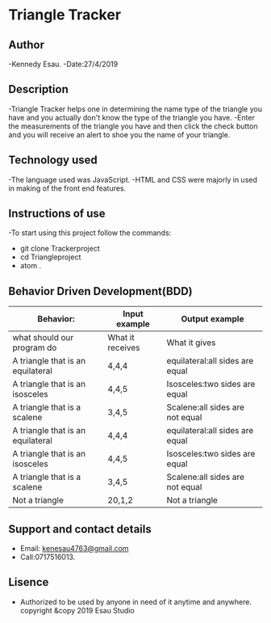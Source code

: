 #  Triangle Tracker

##  Author
-Kennedy Esau.
-Date:27/4/2019

##  Description
-Triangle Tracker helps one in determining the name type of the triangle you have and you actually don't know the type of the triangle you have.
-Enter the measurements of the triangle you have and then click the check button and you will receive an alert to shoe you the name of your triangle.
##  Technology used
-The language used was JavaScript.
-HTML and CSS were majorly in used in making of the front end features.


## Instructions of use
-To start using this project follow the commands:
* git clone Trackerproject
* cd  Triangleproject
* atom .


##  Behavior Driven Development(BDD)

|Behavior:                 |Input example   |Output  example|
|--------------------------|----------------|---------------|
|what should our program do|What it receives|What it gives|
|A triangle that is an equilateral|4,4,4| equilateral:all sides are equal|
|A triangle that is an isosceles|4,4,5|Isosceles:two sides are equal|
|A triangle that is a scalene|3,4,5|Scalene:all sides are not equal|
|A triangle that is an equilateral|4,4,4| equilateral:all sides are equal|
|A triangle that is an isosceles|4,4,5|Isosceles:two sides are equal|
|A triangle that is a scalene|3,4,5|Scalene:all sides are not equal|
|Not a triangle|20,1,2|Not a triangle|

## Support and contact details
* Email: kenesau4763@gmail.com
* Call:0717516013.
##  Lisence
* Authorized to be used by anyone in need of it anytime and anywhere.
     copyright &copy 2019 Esau Studio



